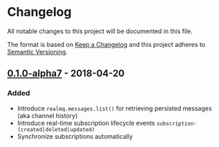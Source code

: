 # Changelog

All notable changes to this project will be documented in this file.

The format is based on [Keep a Changelog](http://keepachangelog.com/en/1.0.0/)
and this project adheres to [Semantic Versioning](http://semver.org/spec/v2.0.0.html).

## [0.1.0-alpha7] - 2018-04-20

### Added
- Introduce `realmq.messages.list()` for retrieving persisted messages (aka channel history)
- Introduce real-time subscription lifecycle events `subscription-(created|deleted|updated)`
- Synchronize subscriptions automatically

[0.1.0-alpha7]: https://github.com/RealMQ/realmq-web-sdk/compare/0.1.0-alpha6...0.1.0-alpha7
